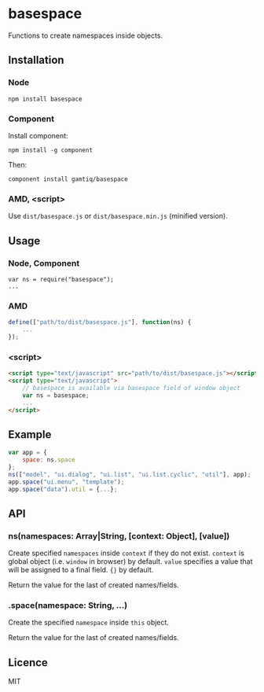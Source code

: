 # basespace

Functions to create namespaces inside objects.

## Installation

### Node

    npm install basespace

### Component

Install component:

    npm install -g component

Then:

    component install gamtiq/basespace

### AMD, &lt;script&gt;

Use `dist/basespace.js` or `dist/basespace.min.js` (minified version).

## Usage

### Node, Component

    var ns = require("basespace");
    ...

### AMD

```js
define(["path/to/dist/basespace.js"], function(ns) {
    ...
});
```

### &lt;script&gt;

```html
<script type="text/javascript" src="path/to/dist/basespace.js"></script>
<script type="text/javascript">
    // basespace is available via basespace field of window object
    var ns = basespace;
    ...
</script>
```

## Example

```js
var app = {
    space: ns.space
};
ns(["model", "ui.dialog", "ui.list", "ui.list.cyclic", "util"], app);
app.space("ui.menu", "template");
app.space("data").util = {...};
```

## API

### ns(namespaces: Array|String, [context: Object], [value])

Create specified `namespaces` inside `context` if they do not exist.
`context` is global object (i.e. `window` in browser) by default.
`value` specifies a value that will be assigned to a final field. `{}` by default.

Return the value for the last of created names/fields.

### .space(namespace: String, ...)

Create the specified `namespace` inside `this` object.

Return the value for the last of created names/fields.

## Licence

MIT
